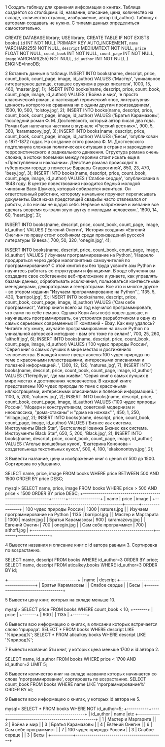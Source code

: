 1 Создать таблицу  для хранения информации о книгах. Таблица создаётся со столбцами: id, название, описание, цена, количество на складе, количество страниц, изображение, автор (id_author). Таблицу с авторами создавать не нужно. 
С типами данных определиться самостоятельно. 

CREATE DATABASE library;
USE library;
CREATE TABLE IF NOT EXISTS books(
`id` INT NOT NULL PRIMARY KEY AUTO_INCREMENT,
`name` VARCHAR(255) NOT NULL,
`descript` MEDIUMTEXT NOT NULL,
`price` FLOAT NOT NULL,
`count_book` INT NOT NULL,
`count_page` INT NOT NULL,
`image` VARCHAR(255) NOT NULL,
`id_author` INT NOT NULL
) ENGINE=InnoDB;

2 Вставить данные в таблицу. 
INSERT INTO books(name, descript, price, count_book, count_page, image, id_author) VALUES ('Мастер', 'уникальное литературное детище, ставшее оружием в руках писателя', 1000, 15, 460, 'master.jpg', 1);
INSERT INTO books(name, descript, price, count_book, count_page, image, id_author) VALUES ('Война и мир', 'е просто классический роман, а настоящий героический эпос, литературная ценность которого не сравнима ни с одним другим произведением', 1500, 10, 560, 'tolstoy.jpg', 2);
INSERT INTO books(name, descript, price, count_book, count_page, image, id_author) VALUES ('Братья Карамазовы', 'последний роман Ф. М. Достоевского, который автор писал два года. Роман был напечатан частями в журнале «Русский вестник».', 900, 5, 360, 'karamazovy.jpg', 3);
INSERT INTO books(name, descript, price, count_book, count_page, image, id_author) VALUES ('Бесы', 'опубликован в 1871-1872 годах. На создание этого романа Ф. М. Достоевского подтолкнула сложная политическая ситуация в стране и зарождение террористического и радикального движения. Структура романа очень сложна, а истоки полемики между героями стоит искать еще в «Преступлении и наказании». Действие романа происходит в губернском городе в поместье Варвары Ставрогиной', 850, 23, 470, 'besy.jpg', 3);
INSERT INTO books(name, descript, price, count_book, count_page, image, id_author) VALUES ('Слабое сердце', 'опубликована в 1848 году. В центре повествования находится бедный молодой чиновник Вася Шумков, который собирается жениться. Он ответственный работник, которому начальник поручает переписывать документы. Вася из-за предстоящей свадьбы часто отвлекался от работы, а по ночам не щадил себя. Нервное напряжение и желание всё сделать вовремя сыграли злую шутку с молодым человеком.', 1800, 14, 60, 'heart.jpg', 3);

INSERT INTO books(name, descript, price, count_book, count_page, image, id_author) VALUES ('Евгений Онегин', 'История создания «Евгений Онегин» по праву стоит особняком среди произведений русской литературы 19 века.', 700, 50, 320, 'onegin.jpg', 4);

INSERT INTO books(name, descript, price, count_book, count_page, image, id_author) VALUES ('Изучаем программирование на Python', 'Надоело продираться через дебри малопонятных самоучителей по программированию? С этой книгой вы без труда усвоите азы Python и научитесь работать со структурами и функциями. В ходе обучения вы создадите свое собственное веб-приложение и узнаете, как управлять базами данных, обрабатывать исключения, пользоваться контекстными менеджерами, декораторами и генераторами. Все это и многое другое - во втором издании "Изучаем программирование на Python".', 1135, 5, 430, 'barripol.jpg', 5);
INSERT INTO books(name, descript, price, count_book, count_page, image, id_author) VALUES ('Сам себе программист', 'Автор книги всего за год научился программировать, что само по себе немало. Однако Кори Альтхофф пошел дальше, и научившись программировать, он устроился разработчиком в одну из самых серьезных современных IT компаний - Ebay. Как ему удалось? Читайте эту книгу, изучайте программирование на языке Python по уникальной авторской методике - вам это тоже по силам! ', 700, 25, 260, 'althoff.jpg', 6);
INSERT INTO books(name, descript, price, count_book, count_page, image, id_author) VALUES ('100 чудес природы России', 'Серия книг о самых лучших в мире местах и достижениях человечества. В каждой книге представлены 100 чудес природы по теме с красочными иллюстрациями, интересными описаниями и полезной информацией. ', 1300, 12, 120, 'natures.jpg', 7);
INSERT INTO books(name, descript, price, count_book, count_page, image, id_author) VALUES ('Петербург, где мы живём', 'Серия книг о самых лучших в мире местах и достижениях человечества. В каждой книге представлены 100 чудес природы по теме с красочными иллюстрациями, интересными описаниями и полезной информацией. ', 1100, 5, 200, 'natures.jpg', 2);
INSERT INTO books(name, descript, price, count_book, count_page, image, id_author) VALUES ('100 чудес природы России', 'Модерн и конструктивизм, советский модернизм и неоклассика, "дома-стаканы" и "дома на ножках" ', 450, 1, 250, 'Village.jpg', 2);
INSERT INTO books(name, descript, price, count_book, count_page, image, id_author) VALUES ('Бизнес как система. Инструменты Black Star', 'БестселлерНовинка
Бизнес как система. Инструменты Black Star', 650, 5, 200, 'Black.jpg', 2);
INSERT INTO books(name, descript, price, count_book, count_page, image, id_author) VALUES ('Ателье волшебных кукол', 'Екатерина Кононова – создательница текстильных кукол.', 500, 4, 100, 'ekakonontoys.jpg', 2);

3 Вывести название, цену и изображение книг с ценой от 500 до 1500. Сортировка по убыванию. 

SELECT name, price, image FROM books WHERE price BETWEEN 500 AND 1500 ORDER BY price DESC;


mysql> SELECT name, price, image FROM books WHERE price > 500 AND price < 1500 ORDER BY price DESC;
+-------------------------------------------------------------+-------+----------------+
| name                                                        | price | image          |
+-------------------------------------------------------------+-------+----------------+
| 100 чудес природы России                                    |  1300 | natures.jpg    |
| Изучаем программирование на Python                          |  1135 | barripol.jpg   |
| Мастер и Маргарита                                          |  1000 | master.jpg     |
| Братья Карамазовы                                           |   900 | karamazovy.jpg |
| Евгений Онегин                                              |   700 | onegin.jpg     |
| Сам себе программист                                        |   700 | althoff.jpg    |
+-------------------------------------------------------------+-------+----------------+



4 Вывести названия и описание  книг с id автора равным 3. Сортировка по возрастанию. 

SELECT name, descript FROM books WHERE id_author=3 ORDER BY price;
SELECT name, descript FROM aticalkey.books WHERE id_author=3 ORDER BY id;

+-----------------------------------+
| name                              | descript
+-----------------------------------+
| Братья Карамазовы                 |
| Слабое сердце                     |
| Бесы                              |
+-----------------------------------+




5 Вывести цену книг, которых на складе меньше 10. 

mysql> SELECT price FROM books WHERE count_book < 10;
+-------+
| price |
+-------+
|   900 |
|  1135 |
+-------+

6 Вывести всю информацию о книгах, в описании которых встречается слово 'природа'. 
SELECT * FROM books WHERE descript LIKE '%природ%';
SELECT * FROM aticalkey.books WHERE descript LIKE '%природ%';

7 Вывести названия 5ти  книг, у которых цена меньше 1700 и id автора 2.

SELECT name, id_author FROM books WHERE price < 1700 AND id_author=2 LIMIT 5;

8 Вывести количество книг на складе название которых начинается со слова 'программирование', сортировать по возрастанию. 
SELECT count_book FROM books WHERE name LIKE 'программирование%' ORDER BY id;

9 Вывести всю информацию о книгах, у которых id автора не 5.

mysql> SELECT * FROM books WHERE NOT id_author=5;
+-----------+--------------------------------------------+
| id_author | name                                       |etc
+-----------+--------------------------------------------+
|         1 | Мастер и Маргарита                         |
|         2 | Война и мир                                |
|         3 | Братья Карамазовы                          |
|         4 | Евгений Онегин                             |
|         6 | Сам себе программист                       |
|         7 | 100 чудес природы России                   |
|         3 | Слабое сердце                              |
|         3 | Бесы                                       |
+-----------+--------------------------------------------+














